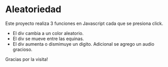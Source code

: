 # Aleatoriedad
Este proyecto realiza 3 funciones en Javascript cada que se presiona click.
- El div cambia a un color aleatorio.
- El div se mueve entre las equinas.
- El div aumenta o dismimuye un digito.
Adicional se agrego un audio gracioso.

Gracias por la visita!

